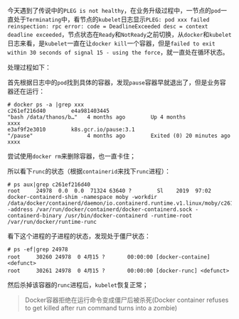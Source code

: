 今天遇到了传说中的`PLEG is not healthy`，在业务升级过程中，一节点的`pod`一直处于`Terminating`中，看节点的`kubelet`日志显示`PLEG: pod xxx failed reinspection: rpc error: code = DeadlineExceeded desc = context deadline exceeded`，节点状态在`Ready`和`NotReady`之前切换，从`docker`和`kubelet`日志来看，是`kubelet`一直在让`docker kill`一个容器，但是`failed to exit within 30 seconds of signal 15 - using the force`，就一直处在循环状态。

处理过程如下：

首先根据日志中的`pod`找到具体的容器，发现`pause`容器早就退出了，但是业务容器还在运行：

```shell
# docker ps -a |grep xxx
c261ef216d40        e4a981403445                                                                    "bash /data/thanos/b…"   4 months ago        Up 4 months                                     xxxx
e3af9f2e3010        k8s.gcr.io/pause:3.1                                                            "/pause"                 4 months ago        Exited (0) 20 minutes ago                         xxxx
```

尝试使用`docker rm`来删除容器，也一直卡住；

所以看下`runc`的状态（根据`containerid`来找下`runc`进程）：

```shell
# ps aux|grep c261ef216d40
root     24978  0.0  0.0  71324 63640 ?        Sl    2019  97:02 docker-containerd-shim -namespace moby -workdir /data/docker/containerd/daemon/io.containerd.runtime.v1.linux/moby/c261ef216d409399305897eeaf83eea1afcb05259537c903774a82d7b9893fcb -address /var/run/docker/containerd/docker-containerd.sock -containerd-binary /usr/bin/docker-containerd -runtime-root /var/run/docker/runtime-runc
```

看下这个进程的子进程的状态，发现处于僵尸状态：

```shell
# ps -ef|grep 24978
root     30260 24978  0 4月15 ?       00:00:00 [docker-containe] <defunct>
root     30261 24978  0 4月15 ?       00:00:00 [docker-runc] <defunct>
```

然后杀掉该容器的`runc`进程后，`kubelet`恢复正常；

> Docker容器拒绝在运行命令变成僵尸后被杀死(Docker container refuses to get killed after run command turns into a zombie)